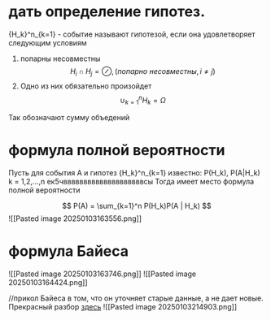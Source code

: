 # дать определение гипотез. 
{H_k}^n_{k=1} - событие называют гипотезой, если она удовлетворяет следующим условиям
1. попарны несовместны 
$$
  H_i  \cap H_j = \oslash, (попарно \ несовместны, i\neq j)
$$
2. Одно из них обязательно произойдет 
$$
   \cup_{k=1}^{n} H_k = \Omega
$$

Так обозначают сумму объедений 

# формула полной вероятности
Пусть для события A и гипотез {H_k}^n_{k=1} известно:
P(H_k), P(A|H_k) k = 1,2,...,n
ек5чввввввввввввввввввввсы
Тогда имеет место формула полной вероятности

$$
P(A) = \sum_{k=1}^n P(H_k)P(A | H_k)
$$
![[Pasted image 20250103163556.png]]
# формула Байеса
![[Pasted image 20250103163746.png]]
![[Pasted image 20250103164424.png]]

//прикол Байеса в том, что он уточняет старые данные, а не дает новые. Прекрасный разбор [здесь](https://www.youtube.com/watch?v=_bcAK_1a72k) 
![[Pasted image 20250103214903.png]]
